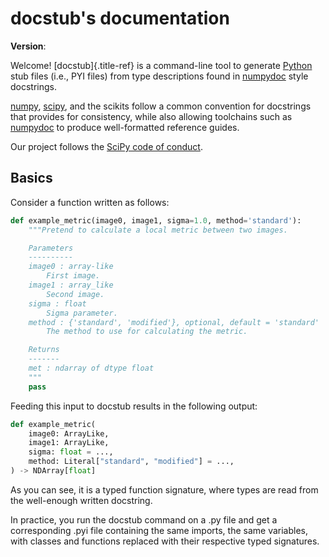 # docstub's documentation

**Version**:

Welcome! [docstub]{.title-ref} is a command-line tool to generate
[Python](https://www.python.org) stub files (i.e., PYI files) from type
descriptions found in [numpydoc](https://numpydoc.readthedocs.io) style
docstrings.

[numpy](https://numpy.org), [scipy](https://docs.scipy.org), and the
scikits follow a common convention for docstrings that provides for
consistency, while also allowing toolchains such as
[numpydoc](https://numpydoc.readthedocs.io) to produce well-formatted
reference guides.

Our project follows the [SciPy code of
conduct](https://github.com/scipy/scipy/blob/master/doc/source/dev/conduct/code_of_conduct.rst).

## Basics

Consider a function written as follows:

```py
def example_metric(image0, image1, sigma=1.0, method='standard'):
    """Pretend to calculate a local metric between two images.

    Parameters
    ----------
    image0 : array-like
        First image.
    image1 : array_like
        Second image.
    sigma : float
        Sigma parameter.
    method : {'standard', 'modified'}, optional, default = 'standard'
        The method to use for calculating the metric.

    Returns
    -------
    met : ndarray of dtype float
    """
    pass
```

Feeding this input to docstub results in the following output:

```py
def example_metric(
    image0: ArrayLike,
    image1: ArrayLike,
    sigma: float = ...,
    method: Literal["standard", "modified"] = ...,
) -> NDArray[float]
```

As you can see, it is a typed function signature, where types are read from
the well-enough written docstring.

In practice, you run the docstub command on a .py file and get a corresponding
.pyi file containing the same imports, the same variables, with classes and
functions replaced with their respective typed signatures.
